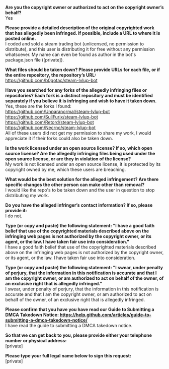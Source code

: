 **Are you the copyright owner or authorized to act on the copyright owner’s behalf?**  
Yes

**Please provide a detailed description of the original copyrighted work that has allegedly been infringed. If possible, include a URL to where it is posted online.**  
I coded and sold a steam trading bot (unlicensed, no permission to distribute), and this user is distributing it for free without any permission whatsoever. My name can even be found as author in the bot's package.json file ([private]).

**What files should be taken down? Please provide URLs for each file, or if the entire repository, the repository’s URL:**  
https://github.com/b0gotac/steam-lvlup-bot

**Have you searched for any forks of the allegedly infringing files or repositories? Each fork is a distinct repository and must be identified separately if you believe it is infringing and wish to have it taken down.**  
Yes, these are the forks I found:  
https://github.com/Unparanormal/steam-lvlup-bot  
https://github.com/SullFurix/steam-lvlup-bot  
https://github.com/Retord/steam-lvlup-bot  
https://github.com/Necrno/steam-lvlup-bot  
All of these users did not get my permission to share my work, I would appreciate it if their forks could also be taken down.  

**Is the work licensed under an open source license? If so, which open source license? Are the allegedly infringing files being used under the open source license, or are they in violation of the license?**  
My work is not licensed under an open source license, it is protected by its copyright owned by me, which these users are breaching.

**What would be the best solution for the alleged infringement? Are there specific changes the other person can make other than removal?**  
I would like the repo's to be taken down and the user in question to stop distributing my work.

**Do you have the alleged infringer’s contact information? If so, please provide it:**  
I do not.

**Type (or copy and paste) the following statement: "I have a good faith belief that use of the copyrighted materials described above on the infringing web pages is not authorized by the copyright owner, or its agent, or the law. I have taken fair use into consideration."**  
I have a good faith belief that use of the copyrighted materials described above on the infringing web pages is not authorized by the copyright owner, or its agent, or the law. I have taken fair use into consideration.

**Type (or copy and paste) the following statement: "I swear, under penalty of perjury, that the information in this notification is accurate and that I am the copyright owner, or am authorized to act on behalf of the owner, of an exclusive right that is allegedly infringed."**  
I swear, under penalty of perjury, that the information in this notification is accurate and that I am the copyright owner, or am authorized to act on behalf of the owner, of an exclusive right that is allegedly infringed.

**Please confirm that you have you have read our Guide to Submitting a DMCA Takedown Notice: https://help.github.com/articles/guide-to-submitting-a-dmca-takedown-notice/**  
I have read the guide to submitting a DMCA takedown notice.

**So that we can get back to you, please provide either your telephone number or physical address:**  
[private]  

**Please type your full legal name below to sign this request:**  
[private]  

